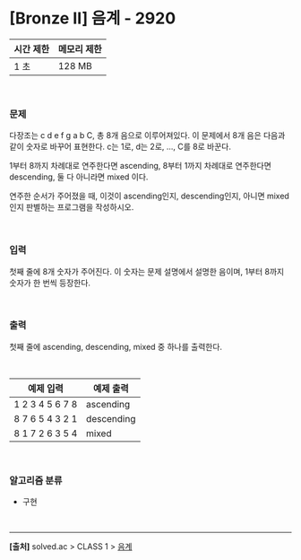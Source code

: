 # [Bronze Ⅱ] 음계 - 2920

|시간 제한|메모리 제한|
|---|---|
|1 초|128 MB|

<br>

### 문제
다장조는 c d e f g a b C, 총 8개 음으로 이루어져있다. 이 문제에서 8개 음은 다음과 같이 숫자로 바꾸어 표현한다. c는 1로, d는 2로, ..., C를 8로 바꾼다.

1부터 8까지 차례대로 연주한다면 ascending, 8부터 1까지 차례대로 연주한다면 descending, 둘 다 아니라면 mixed 이다.

연주한 순서가 주어졌을 때, 이것이 ascending인지, descending인지, 아니면 mixed인지 판별하는 프로그램을 작성하시오.

<br>

### 입력
첫째 줄에 8개 숫자가 주어진다. 이 숫자는 문제 설명에서 설명한 음이며, 1부터 8까지 숫자가 한 번씩 등장한다.

<br>

### 출력
첫째 줄에 ascending, descending, mixed 중 하나를 출력한다.

<br>

|예제 입력|예제 출력|
|---|---|
|1 2 3 4 5 6 7 8|ascending|
|8 7 6 5 4 3 2 1|descending|
|8 1 7 2 6 3 5 4|mixed|

<br>

### 알고리즘 분류
* 구현

<br>

---
**[출처]** solved.ac > CLASS 1 > [음계](https://www.acmicpc.net/problem/2920)